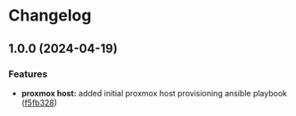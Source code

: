 # Changelog

## 1.0.0 (2024-04-19)


### Features

* **proxmox host:** added initial proxmox host provisioning ansible playbook ([f5fb328](https://github.com/genirohtea/proxmox-host/commit/f5fb328f9bb14a86e6688d3f00193d2ef2233ad3))
